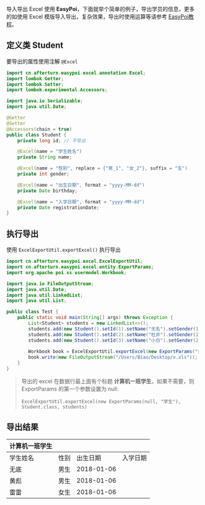 导入导出 Excel 使用 **EasyPoi**，下面就举个简单的例子，导出学员的信息，更多的如使用 Excel 模版导入导出，复杂效果，导出时使用运算等请参考 [EasyPoi教程](http://www.afterturn.cn/doc/easypoi.html)。

## 定义类 Student

要导出的属性使用注解 `@Excel`

```java
import cn.afterturn.easypoi.excel.annotation.Excel;
import lombok.Getter;
import lombok.Setter;
import lombok.experimental.Accessors;

import java.io.Serializable;
import java.util.Date;

@Getter
@Setter
@Accessors(chain = true)
public class Student {
    private long id; // 不导出

    @Excel(name = "学生姓名")
    private String name;

    @Excel(name = "性别", replace = {"男_1", "女_2"}, suffix = "生")
    private int gender;

    @Excel(name = "出生日期", format = "yyyy-MM-dd")
    private Date birthday;

    @Excel(name = "入学日期", format = "yyyy-MM-dd")
    private Date registrationDate;
}
```

## 执行导出

使用 `ExcelExportUtil.exportExcel()` 执行导出

```java
import cn.afterturn.easypoi.excel.ExcelExportUtil;
import cn.afterturn.easypoi.excel.entity.ExportParams;
import org.apache.poi.ss.usermodel.Workbook;

import java.io.FileOutputStream;
import java.util.Date;
import java.util.LinkedList;
import java.util.List;

public class Test {
    public static void main(String[] args) throws Exception {
        List<Student> students = new LinkedList<>();
        students.add(new Student().setId(1).setName("无名").setGender(1).setBirthday(new Date()));
        students.add(new Student().setId(2).setName("杜非").setGender(1).setBirthday(new Date()));
        students.add(new Student().setId(3).setName("小白").setGender(2).setBirthday(new Date()));
        
        Workbook book = ExcelExportUtil.exportExcel(new ExportParams("计算机一班学生", "学生"), Student.class, students);
        book.write(new FileOutputStream("/Users/Biao/Desktop/x.xls"));
    }
}
```

> 导出的 excel 在数据行最上面有个标题 **计算机一班学生**，如果不需要，则 ExportParams 的第一个参数设置为 null:
>
> `ExcelExportUtil.exportExcel(new ExportParams(null, "学生"), Student.class, students)`

## 导出结果

| 计算机一班学生 |      |            |      |
| ------- | ---- | ---------- | ---- |
| 学生姓名    | 性别   | 出生日期       | 入学日期 |
| 无底      | 男生   | 2018-01-06 |      |
| 黄彪      | 男生   | 2018-01-06 |      |
| 雷雷      | 女生   | 2018-01-06 |      |